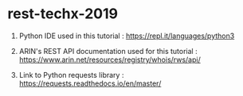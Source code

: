# rest-techx-2019

1. Python IDE used in this tutorial :
https://repl.it/languages/python3

2. ARIN's REST API documentation used for this tutorial :
https://www.arin.net/resources/registry/whois/rws/api/
 
3. Link to Python requests library :
https://requests.readthedocs.io/en/master/

